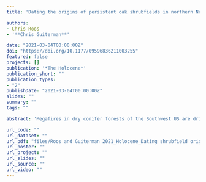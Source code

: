 ```yaml
---
title: 'Dating the origins of persistent oak shrubfields in northern New Mexico using soil charcoal and dendrochronology'

authors:
- Chris Roos
- '**Chris Guiterman**' 

date: "2021-03-04T00:00:00Z"
doi: "https://doi.org/10.1177/09596836211003255"
featured: false
projects: []
publication: '*The Holocene*'
publication_short: ""
publication_types:
- "2"
publishDate: "2021-03-04T00:00:00Z"
slides: ""
summary: ""
tags: ""

abstract: 'Megafires in dry conifer forests of the Southwest US are driving transitions to alternative vegetative states, including extensive shrubfields dominated by Gambel oak (Quercus gambelii). Recent tree-ring research on oak shrubfields that predate the 20th century suggests that these are not a seral stage of conifer succession but are enduring stable states that can persist for centuries. Here we combine soil charcoal radiocarbon dating with tree-ring evidence to refine the fire origin dates for three oak shrubfields (<300 ha) in the Jemez Mountains of northern New Mexico and test three hypotheses that shrubfields were established by tree-killing fires caused by (1) megadrought; (2) forest infilling associated with decadal-scale climate influences on fire spread; or (3) anthropogenic interruptions of fire spread. Integrated tree-ring and radiocarbon evidence indicate that one shrubfield established in 1664 CE, another in 1522 CE, and the third long predated the oldest tree-ring evidence, establishing sometime prior to 1500 CE. Although megadrought alone was insufficient to drive the transitions to shrub-dominated states, a combination of drought and anthropogenic impacts on fire spread may account for the origins of all three shrub patches. Our study shows that these shrubfields can persist >500 years, meaning modern forest-shrub conversion of patches as large as >10,000 ha will likely persist for centuries.'

url_code: ""
url_dataset: ""
url_pdf: "files/Roos and Guiterman 2021_Holocene_Dating shrubfield origins in the Jemez.pdf"
url_poster: ""
url_project: ""
url_slides: ""
url_source: ""
url_video: ""
---
```








